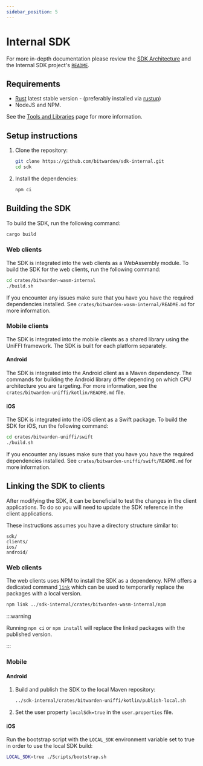 ```yaml
---
sidebar_position: 5
---
```


# Internal SDK

For more in-depth documentation please review the [SDK Architecture](../../../architecture/sdk) and
the Internal SDK project's [`README`](https://github.com/bitwarden/sdk-internal).

## Requirements

- [Rust](https://www.rust-lang.org/tools/install) latest stable version - (preferably installed via
  [rustup](https://rustup.rs/))
- NodeJS and NPM.

See the [Tools and Libraries](../../tools/index.md) page for more information.

## Setup instructions

1.  Clone the repository:

    ```bash
    git clone https://github.com/bitwarden/sdk-internal.git
    cd sdk
    ```

2.  Install the dependencies:

    ```bash
    npm ci
    ```

## Building the SDK

To build the SDK, run the following command:

```bash
cargo build
```

### Web clients

The SDK is integrated into the web clients as a WebAssembly module. To build the SDK for the web
clients, run the following command:

```bash
cd crates/bitwarden-wasm-internal
./build.sh
```

If you encounter any issues make sure that you have you have the required dependencies installed.
See `crates/bitwarden-wasm-internal/README.md` for more information.

### Mobile clients

The SDK is integrated into the mobile clients as a shared library using the UniFFI framework. The
SDK is built for each platform separately.

#### Android

The SDK is integrated into the Android client as a Maven dependency. The commands for building the
Android library differ depending on which CPU architecture you are targeting. For more information,
see the `crates/bitwarden-uniffi/kotlin/README.md` file.

#### iOS

The SDK is integrated into the iOS client as a Swift package. To build the SDK for iOS, run the
following command:

```bash
cd crates/bitwarden-uniffi/swift
./build.sh
```

If you encounter any issues make sure that you have you have the required dependencies installed.
See `crates/bitwarden-uniffi/swift/README.md` for more information.

## Linking the SDK to clients

After modifying the SDK, it can be beneficial to test the changes in the client applications. To do
so you will need to update the SDK reference in the client applications.

These instructions assumes you have a directory structure similar to:

```text
sdk/
clients/
ios/
android/
```

### Web clients

The web clients uses NPM to install the SDK as a dependency. NPM offers a dedicated command
[`link`][npm-link] which can be used to temporarily replace the packages with a local version.

```bash
npm link ../sdk-internal/crates/bitwarden-wasm-internal/npm
```

:::warning

Running `npm ci` or `npm install` will replace the linked packages with the published version.

:::

### Mobile

#### Android

1. Build and publish the SDK to the local Maven repository:

   ```bash
   ../sdk-internal/crates/bitwarden-uniffi/kotlin/publish-local.sh
   ```

2. Set the user property `localSdk=true` in the `user.properties` file.

#### iOS

Run the bootstrap script with the `LOCAL_SDK` environment variable set to true in order to use the
local SDK build:

```bash
LOCAL_SDK=true ./Scripts/bootstrap.sh
```

[npm-link]: https://docs.npmjs.com/cli/v9/commands/npm-link
[sm]: https://bitwarden.com/products/secrets-manager/
[pm]: https://bitwarden.com/
